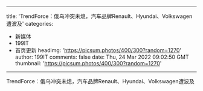 
---
title: 'TrendForce：俄乌冲突未熄，汽车品牌Renault、Hyundai、Volkswagen遭波及'
categories: 
 - 新媒体
 - 199IT
 - 首页更新
headimg: 'https://picsum.photos/400/300?random=1270'
author: 199IT
comments: false
date: Thu, 24 Mar 2022 09:02:50 GMT
thumbnail: 'https://picsum.photos/400/300?random=1270'
---

<div>   
TrendForce：俄乌冲突未熄，汽车品牌Renault、Hyundai、Volkswagen遭波及  
</div>
            